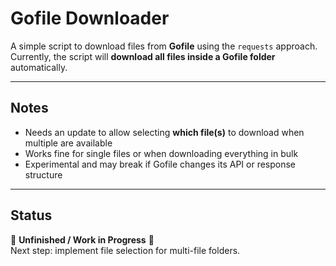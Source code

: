 # Gofile Downloader

A simple script to download files from **Gofile** using the `requests` approach.  
Currently, the script will **download all files inside a Gofile folder** automatically.

---

## Notes
- Needs an update to allow selecting **which file(s)** to download when multiple are available  
- Works fine for single files or when downloading everything in bulk  
- Experimental and may break if Gofile changes its API or response structure  

---

## Status
🚧 **Unfinished / Work in Progress** 🚧  
Next step: implement file selection for multi-file folders.
